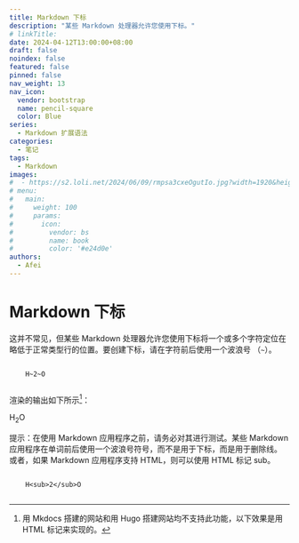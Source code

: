 ```yaml
---
title: Markdown 下标
description: "某些 Markdown 处理器允许您使用下标。"
# linkTitle:
date: 2024-04-12T13:00:00+08:00
draft: false
noindex: false
featured: false
pinned: false
nav_weight: 13
nav_icon:
  vendor: bootstrap
  name: pencil-square
  color: Blue
series:
  - Markdown 扩展语法
categories:
  - 笔记
tags:
  - Markdown
images:
#  - https://s2.loli.net/2024/06/09/rmpsa3cxeOgutIo.jpg?width=1920&height=1440
# menu:
#   main:
#     weight: 100
#     params:
#       icon:
#         vendor: bs
#         name: book
#         color: '#e24d0e'
authors:
  - Afei
---
```


# Markdown 下标
这并不常见，但某些 Markdown 处理器允许您使用下标将一个或多个字符定位在略低于正常类型行的位置。要创建下标，请在字符前后使用一个波浪号 （`~`）。
```

	H~2~O
	
```
渲染的输出如下所示[^1]：
[^1]: 用 Mkdocs 搭建的网站和用 Hugo 搭建网站均不支持此功能，以下效果是用 HTML 标记来实现的。

H<sub>2</sub>O

 提示：在使用 Markdown 应用程序之前，请务必对其进行测试。某些 Markdown 应用程序在单词前后使用一个波浪号符号，而不是用于下标，而是用于删除线。
或者，如果 Markdown 应用程序支持 HTML，则可以使用 HTML 标记 sub。
```

	H<sub>2</sub>O
	
```

